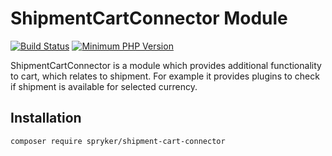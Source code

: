 # ShipmentCartConnector Module
[![Build Status](https://travis-ci.org/spryker/shipment-cart-connector.svg)](https://travis-ci.org/spryker/shipment-cart-connector)
[![Minimum PHP Version](https://img.shields.io/badge/php-%3E%3D%207.3-8892BF.svg)](https://php.net/)

ShipmentCartConnector is a module which provides additional functionality to cart, which relates to shipment. For example it provides plugins to check if shipment is available for selected currency.

## Installation

```
composer require spryker/shipment-cart-connector
```

